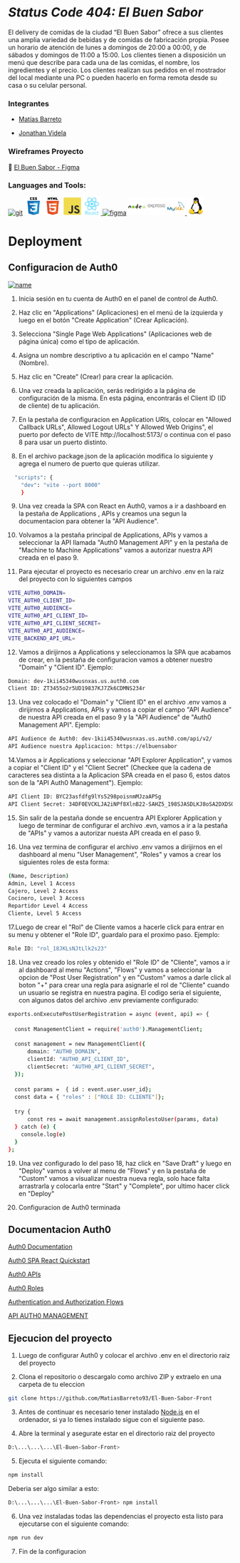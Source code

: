 # ***Status Code 404: El Buen Sabor***

El delivery de comidas de la ciudad “El Buen Sabor” ofrece a sus clientes una amplia variedad de bebidas y de comidas de fabricación propia. Posee un horario de atención de lunes a domingos de 20:00 a 00:00, y de sábados y domingos de 11:00 a 15:00. Los clientes tienen a disposición un menú que describe para cada una de las comidas, el nombre, los ingredientes y el precio. Los clientes realizan sus pedidos en el mostrador del local mediante una PC o pueden hacerlo en forma remota desde su casa o su celular personal. 

### Integrantes 

- [Matías Barreto](https://github.com/MatiasBarreto93) 

- [Jonathan Videla](https://github.com/jonathanvidela94)

### Wireframes Proyecto
🔗 [El Buen Sabor - Figma](https://www.figma.com/file/3y2S3mpFNwlaaWTVIAhapU/Landing-Page?t=STa59lO90YlC98Zt-6)

### Languages and Tools:

<p align="left">
    <a href="https://git-scm.com/" target="_blank" rel="noreferrer"> <img src="https://www.vectorlogo.zone/logos/git-scm/git-scm-icon.svg" alt="git" width="40" height="40"/></a>
    <a href="https://www.w3schools.com/css/" target="_blank" rel="noreferrer"> <img src="https://raw.githubusercontent.com/devicons/devicon/master/icons/css3/css3-original-wordmark.svg" alt="css3" width="40" height="40"/></a>
    <a href="https://www.w3.org/html/" target="_blank" rel="noreferrer"> <img src="https://raw.githubusercontent.com/devicons/devicon/master/icons/html5/html5-original-wordmark.svg" alt="html5" width="40" height="40"/></a>
    <a href="https://developer.mozilla.org/en-US/docs/Web/JavaScript" target="_blank" rel="noreferrer"> <img src="https://raw.githubusercontent.com/devicons/devicon/master/icons/javascript/javascript-original.svg" alt="javascript" width="40" height="40"/></a>
    <a href="https://reactjs.org/" target="_blank" rel="noreferrer"> <img src="https://raw.githubusercontent.com/devicons/devicon/master/icons/react/react-original-wordmark.svg" alt="react" width="40" height="40"/> </a>
    <a href="https://www.figma.com/" target="_blank" rel="noreferrer"> <img src="https://www.vectorlogo.zone/logos/figma/figma-icon.svg" alt="figma" width="40" height="40"/></a>
    <a href="https://nodejs.org" target="_blank" rel="noreferrer"> <img src="https://raw.githubusercontent.com/devicons/devicon/master/icons/nodejs/nodejs-original-wordmark.svg" alt="nodejs" width="40" height="40"/></a>
    <a href="https://expressjs.com" target="_blank" rel="noreferrer"> <img src="https://raw.githubusercontent.com/devicons/devicon/master/icons/express/express-original-wordmark.svg" alt="express" width="40" height="40"/></a>
    <a href="https://www.mysql.com/" target="_blank" rel="noreferrer"> <img src="https://raw.githubusercontent.com/devicons/devicon/master/icons/mysql/mysql-original-wordmark.svg" alt="mysql" width="40" height="40"/> </a>
    <a href="https://www.linux.org/" target="_blank" rel="noreferrer"> <img src="https://raw.githubusercontent.com/devicons/devicon/master/icons/linux/linux-original.svg" alt="linux" width="40" height="40"/></a>
</p>

# Deployment

## Configuracion de Auth0

[![name](https://upload.wikimedia.org/wikipedia/commons/thumb/5/5b/Logo_de_Auth0.svg/640px-Logo_de_Auth0.svg.png)](https://auth0.com/)

1. Inicia sesión en tu cuenta de Auth0 en el panel de control de Auth0.

2. Haz clic en "Applications" (Aplicaciones) en el menú de la izquierda y luego en el botón "Create Application" (Crear Aplicación).

3. Selecciona "Single Page Web Applications" (Aplicaciones web de página única) como el tipo de aplicación.

4. Asigna un nombre descriptivo a tu aplicación en el campo "Name" (Nombre).

5. Haz clic en "Create" (Crear) para crear la aplicación.

6. Una vez creada la aplicación, serás redirigido a la página de configuración de la misma. En esta página, encontrarás el Client ID (ID de cliente) de tu aplicación.

7. En la pestaña de configuracion en Application URIs, colocar en "Allowed Callback URLs", Allowed Logout URLs" Y Allowed Web Origins", el puerto por defecto de VITE http://localhost:5173/ o continua con el paso 8 para usar un puerto distinto.

8. En el archivo package.json de la aplicación modifica lo siguiente y agrega el numero de puerto que quieras utilizar.
```bash
  "scripts": {
    "dev": "vite --port 8000"
    }
```

9. Una vez creada la SPA con React en Auth0, vamos a ir a dashboard en la pestaña de Applications , APIs y creamos una segun la documentacion para obtener la "API Audience".

10. Volvamos a la pestaña principal de Applications, APIs y vamos a seleccionar la API llamada "Auth0 Management API" y en la pestaña de "Machine to Machine Applications" vamos a autorizar nuestra API creada en el paso 9.

11. Para ejecutar el proyecto es necesario crear un archivo .env en la raiz del proyecto con lo siguientes campos

```bash
VITE_AUTH0_DOMAIN=
VITE_AUTH0_CLIENT_ID=
VITE_AUTH0_AUDIENCE=
VITE_AUTH0_API_CLIENT_ID=
VITE_AUTH0_API_CLIENT_SECRET=
VITE_AUTH0_API_AUDIENCE=
VITE_BACKEND_API_URL=
```

12. Vamos a dirijirnos a Applications y seleccionamos la SPA que acabamos de crear, en la pestaña de configuracion vamos a obtener nuestro "Domain" y "Client ID". Ejemplo:
```bash
Domain: dev-1kii45340wusnxas.us.auth0.com
Client ID: ZT3455o2r5UD19837KJ7Zk6CDMNS234r
```
13. Una vez colocado el "Domain" y "Client ID" en el archivo .env vamos a dirijirnos a Applications, APIs y vamos a copiar el campo "API Audience" de nuestra API creada en el paso 9 y la "API Audience" de "Auth0 Management API". Ejemplo:
```bash
API Audience de Auth0: dev-1kii45340wusnxas.us.auth0.com/api/v2/
API Audience nuestra Applicacion: https://elbuensabor
```

14.Vamos a ir Applications y seleccionar "API Explorer Application", y vamos a copiar el "Client ID" y el "Client Secret" (Checkee que la cadena de caracteres sea distinta a la Aplicacion SPA creada en el paso 6, estos datos son de la "API Auth0 Management"). Ejemplo:
```bash
API Client ID: BYC23asfdfg9lYs5298poisnmMJzaAPSg
API Client Secret: 34DF0EVCKLJA2iNPf8XlnB22-SAHZ5_198SJASDLKJ8oSA2DXDSQ_34KJDHF
```

15. Sin salir de la pestaña donde se encuentra API Explorer Application y luego de terminar de configurar el archivo .evn, vamos a ir a la pestaña de "APIs" y vamos a autorizar nuesta API creada en el paso 9.

16. Una vez termina de configurar el archivo .env vamos a dirijirnos en el dashboard al menu "User Management", "Roles" y vamos a crear los siguientes roles de esta forma:
```bash
(Name, Description)
Admin, Level 1 Access
Cajero, Level 2 Access
Cocinero, Level 3 Access
Repartidor Level 4 Access
Cliente, Level 5 Access
```

17.Luego de crear el "Rol" de Cliente vamos a hacerle click para entrar en su menu y obtener el "Role ID", guardalo para el proximo paso. Ejemplo:
```bash
Role ID: "rol_18JKLsNJtLlk2s23"
```

18. Una vez creado los roles y obtenido el "Role ID" de "Cliente", vamos a ir al dashboard al menu "Actions", "Flows" y vamos a seleccionar la opcion de "Post User Registration" y en "Custom" vamos a darle click al boton "+" para crear una regla para asignarle el rol de "Cliente" cuando un usuario se registra en nuestra pagina. El codigo seria el siguiente, con algunos datos del archivo .env previamente configurado:
```bash
exports.onExecutePostUserRegistration = async (event, api) => {

  const ManagementClient = require('auth0').ManagementClient;

  const management = new ManagementClient({
      domain: "AUTH0_DOMAIN",
      clientId: "AUTH0_API_CLIENT_ID",
      clientSecret: "AUTH0_API_CLIENT_SECRET",
  });

  const params =  { id : event.user.user_id};
  const data = { "roles" : ["ROLE ID: CLIENTE"]};

  try {
      const res = await management.assignRolestoUser(params, data)
  } catch (e) {
    console.log(e)
  } 
};
```

19. Una vez configurado lo del paso 18, haz click en "Save Draft" y luego en "Deploy" vamos a volver al menu de "Flows" y en la pestaña de "Custom" vamos a visualizar nuestra nueva regla, solo hace falta arrastrarla y colocarla entre "Start" y "Complete", por ultimo hacer click en "Deploy"

20. Configuracion de Auth0 terminada

## Documentacion Auth0

[Auth0 Documentation](https://auth0.com/docs)

[Auth0 SPA React Quickstart](https://auth0.com/docs/quickstart/spa/react/interactive)

[Auth0 APIs](https://auth0.com/docs/get-started/auth0-overview/set-up-apis)

[Auth0 Roles](https://auth0.com/docs/manage-users/access-control/configure-core-rbac/roles)

[Authentication and Authorization Flows](https://auth0.com/docs/get-started/authentication-and-authorization-flow)


[API AUTH0 MANAGEMENT](https://auth0.com/docs/api/management/v2)

## Ejecucion del proyecto

1. Luego de configurar Auth0 y colocar el archivo .env en el directorio raiz del proyecto

2. Clona el repositorio o descargalo como archivo ZIP y extraelo en una carpeta de tu eleccion
```bash
git clone https://github.com/MatiasBarreto93/El-Buen-Sabor-Front
```

3. Antes de continuar es necesario tener instalado [Node.js](https://nodejs.org/es) en el ordenador, si ya lo tienes instalado sigue con el siguiente paso.

4. Abre la terminal y asegurate estar en el directorio raiz del proyecto
```bash
D:\...\...\...\El-Buen-Sabor-Front> 
```

5. Ejecuta el siguiente comando:
```bash
npm install
```
Deberia ser algo similar a esto:
```bash
D:\...\...\...\El-Buen-Sabor-Front> npm install
```

6. Una vez instaladas todas las dependencias el proyecto esta listo para ejecutarse con el siguiente comando:
```bash
npm run dev
```

7. Fin de la configuracion
